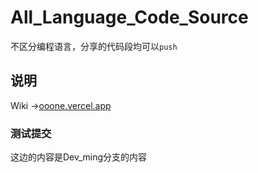# All_Language_Code_Source

不区分编程语言，分享的代码段均可以`push`

## 说明

Wiki ->[ooone.vercel.app](https://ooone.vercel.app)









### 测试提交

这边的内容是Dev_ming分支的内容
